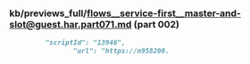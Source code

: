 ### kb/previews_full/flows__service-first__master-and-slot@guest.har.part071.md (part 002)

```md
         "scriptId": "13946",
                "url": "https://n958200.
```

```
